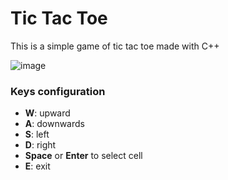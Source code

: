 # Tic Tac Toe
This is a simple game of tic tac toe made with C++

![image](https://github.com/ThePixelated/Tic_Tac_Toe/assets/44131061/ce046cba-70d6-41de-bef1-c16230e51ca6)

### Keys configuration
- **W**: upward
- **A**: downwards
- **S**: left
- **D**: right
- **Space** or **Enter** to select cell
- **E**: exit
